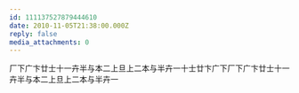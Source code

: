 ```yaml
---
id: 111137527879444610
date: 2010-11-05T21:38:00.000Z
reply: false
media_attachments: 0
---
```


厂下广卞廿士十一卉半与本二上旦上二本与半卉一十士廿卞广下厂下广卞廿士十一卉半与本二上旦上二本与半卉一 ​​​​

